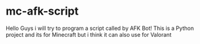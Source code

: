 # mc-afk-script
Hello Guys i will try to program a script called by AFK Bot! This is a Python project and its for Minecraft but i think it can also use for Valorant
